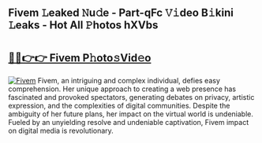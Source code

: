 ## Fivem 𝙻eaked 𝙽u𝚍e - Part-qFc 𝚅𝚒deo B𝚒kini 𝙻eaks - Hot All 𝙿hotos hXVbs

# <h2><a href="http://ld0vhjj.urlbe.top/?page=Fivem">🔗🔗👉👉 Fivem P𝚑oto𝚜Vid𝚎o</a></h2>

[![Fivem](https://i.imgur.com/eBuTRDB.gif)](http://ld0vhjj.urlbe.top/?page=Fivem)
Fivem, an intriguing and complex individual, defies easy comprehension. Her unique approach to creating a web presence has fascinated and provoked spectators, generating debates on privacy, artistic expression, and the complexities of digital communities. Despite the ambiguity of her future plans, her impact on the virtual world is undeniable. Fueled by an unyielding resolve and undeniable captivation, Fivem impact on digital media is revolutionary.
